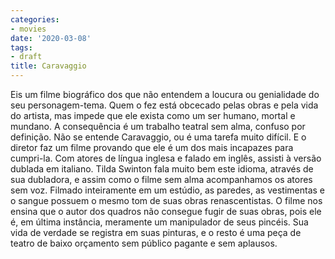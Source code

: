 ```yaml
---
categories:
- movies
date: '2020-03-08'
tags:
- draft
title: Caravaggio
---
```


Eis um filme biográfico dos que não entendem a loucura ou genialidade do seu personagem-tema. Quem o fez está obcecado pelas obras e pela vida do artista, mas impede que ele exista como um ser humano, mortal e mundano. A consequência é um trabalho teatral sem alma, confuso por definição. Não se entende Caravaggio, ou é uma tarefa muito difícil. E o diretor faz um filme provando que ele é um dos mais incapazes para cumpri-la. Com atores de língua inglesa e falado em inglês, assisti à versão dublada em italiano. Tilda Swinton fala muito bem este idioma, através de sua dubladora, e assim como o filme sem alma acompanhamos os atores sem voz. Filmado inteiramente em um estúdio, as paredes, as vestimentas e o sangue possuem o mesmo tom de suas obras renascentistas. O filme nos ensina que o autor dos quadros não consegue fugir de suas obras, pois ele é, em última instância, meramente um manipulador de seus pincéis. Sua vida de verdade se registra em suas pinturas, e o resto é uma peça de teatro de baixo orçamento sem público pagante e sem aplausos.